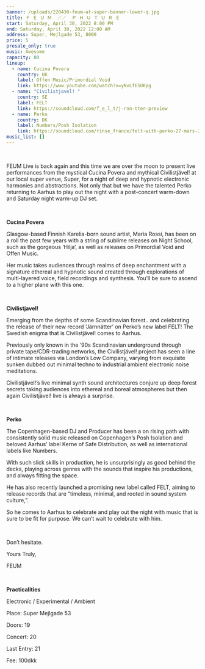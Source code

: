 ```yaml
---
banner: /uploads/220430-feum-at-super-banner-lower-q.jpg
title: Ｆ Ｅ Ｕ Ｍ  ／／  Ｐ Ｈ Ｕ Ｔ Ｕ Ｒ Ｅ
start: Saturday, April 30, 2022 8:00 PM
end: Saturday, April 30, 2022 12:00 AM
address: Super, Mejlgade 53, 8000
price: 5
presale_only: true
music: Awesome
capacity: 80
lineup:
  - name: Cucina Povera
    country: UK
    label: Offen Music/Primordial Void
    link: https://www.youtube.com/watch?v=yNvLfESUKpg
  - name: "Civilistjavel! "
    country: SE
    label: FELT
    link: https://soundcloud.com/f_e_l_t/j-rnn-tter-preview
  - name: Perko
    country: DK
    label: Numbers/Posh Isolation
    link: https://soundcloud.com/rinse_france/felt-with-perko-27-mars-2022
music_list: []
---
```

<!--StartFragment-->

<br>

FEUM Live is back again and this time we are over the moon to present live performances from the mystical Cucina Povera and mythical Civilistjävel! at our local super venue, Super, for a night of deep and hypnotic electronic harmonies and abstractions. Not only that but we have the talented Perko returning to Aarhus to play out the night with a post-concert warm-down and Saturday night warm-up DJ set.

<br>

**Cucina Povera** <br>

Glasgow-based Finnish Karelia-born sound artist, Maria Rossi, has been on a roll the past few years with a string of sublime releases on Night School, such as the gorgeous ‘Hilja’, as well as releases on Primordial Void and Offen Music. 

Her music takes audiences through realms of deep enchantment with a signature ethereal and hypnotic sound created through explorations of multi-layered voice, field recordings and synthesis. You’ll be sure to ascend to a higher plane with this one.

<br>

**Civilistjavel!** <br>

Emerging from the depths of some Scandinavian forest.. and celebrating the release of their new record ‘Järnnätter’ on Perko’s new label FELT! The Swedish enigma that is Civilistjävel! comes to Aarhus. 

Previously only known in the ’90s Scandinavian underground through private tape/CDR-trading networks, the Civilistjävel! project has seen a line of intimate releases via London’s Low Company, varying from exquisite sunken dubbed out minimal techno to industrial ambient electronic noise meditations. 

Civilistjävel!’s live minimal synth sound architectures conjure up deep forest secrets taking audiences into ethereal and boreal atmospheres but then again Civilistjävel! live is always a surprise. 

<br>

**Perko** <br>

The Copenhagen-based DJ and Producer has been a on rising path with consistently solid music released on Copenhagen’s Posh Isolation and beloved Aarhus’ label Kerne of Safe Distribution, as well as international labels like Numbers.

With such slick skills in production, he is unsurprisingly as good behind the decks, playing across genres with the sounds that inspire his productions, and always fitting the space.

He has also recently launched a promising new label called FELT, aiming to release records that are “timeless, minimal, and rooted in sound system culture,”.

So he comes to Aarhus to celebrate and play out the night with music that is sure to be fit for purpose. We can’t wait to celebrate with him.

<br>

Don’t hesitate. 

Yours Truly,

FEUM 

<br>

**Practicalities** <br>

Electronic / Experimental / Ambient

Place: Super Mejlgade 53

Doors: 19

Concert: 20

Last Entry: 21

Fee: 100dkk 

<!--EndFragment-->